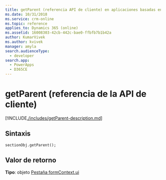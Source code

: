 ```yaml
---
title: getParent (referencia API de cliente) en aplicaciones basadas en modelos | Microsoft Docs
ms.date: 10/31/2018
ms.service: crm-online
ms.topic: reference
applies_to: Dynamics 365 (online)
ms.assetid: 16008303-42cb-442c-bae0-ffbfb7b1b42a
author: KumarVivek
ms.author: kvivek
manager: amyla
search.audienceType:
  - developer
search.app:
  - PowerApps
  - D365CE
---
```

# <a name="getparent-client-api-reference"></a>getParent (referencia de la API de cliente)



[!INCLUDE[./includes/getParent-description.md](./includes/getParent-description.md)]

## <a name="syntax"></a>Sintaxis

`sectionObj.getParent();`

## <a name="return-value"></a>Valor de retorno

**Tipo**: objeto [Pestaña formContext.ui](../formContext-ui-tabs.md)


